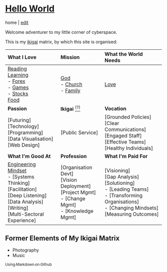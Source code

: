 # [Hello World](https://alwinwoo.github.io/)
home | [edit](https://github.com/alwinwoo/alwinwoo.github.io/edit/master/index.md)

Welcome adventurer to my little corner of cyberspace.

This is my [ikigai][ikigai] matrix, by which this site is organised:

What I Love             | Mission                                 | What the World Needs
:---                    | :---                                    | :---
[Reading][]<br>[Learning][]<br>- [Forex][]<br>- [Games][]<br>- [Stocks][]<br>[Food][]<br> | [God][]<br>- [Church][]<br>- [Family][]<br> | [Love][]<br>
**Passion**             | **Ikigai** [<sup>(?)</sup>][ikigai]     | **Vocation**
[Futuring]<br>[Technology]<br>[Programming]<br>[Data Visualisation]<br>[Web Design] | [Public Service]<br> | [Grounded Policies]<br>[Clear Communications]<br>[Engaged Staff]<br>[Effective Teams]<br>[Healthy Individuals]
**What I'm Good At**    | **Profession**                          | **What I'm Paid For**
[Engineering Mindset][eng]<br>- [Systems Thinking]<br>[Facilitation]<br>[Deep Listening]<br>[Data Analysis]<br>[Writing]<br>[Multi-Sectoral Experience]<br> | [Organisation Devt]<br>[Vision Deployment]<br>[Project Mgmt]<br>- [Change Mgmt]<br>- [Knowledge Mgmt] | [Visioning]<br>[Gap Analysis]<br>[Solutioning]<br>- [Leading Teams]<br>- [Transforming Organisations]<br>- [Changing Mindsets]<br>[Measuring Outcomes]<br>

## Former Elements of My Ikigai Matrix
- Photography
- Music

[<sub>Using Markdown on Github</sub>][GH]

[GH]:       https://alwinwoo.github.io/pages/github.html            "GitHub and Markdown"
[reading]:  https://alwinwoo.github.io/pages/reading.html           "Reading"
[learning]: https://alwinwoo.github.io/pages/learning.html          "Learning"
[forex]:    https://alwinwoo.github.io/pages/forex.html             "Forex"
[games]:    https://alwinwoo.github.io/pages/games.html             "Games"
[stocks]:   https://alwinwoo.github.io/stocks.html                  "Stocks"
[food]:     https://alwinwoo.github.io/pages/food.html              "Food"
[god]:     https://alwinwoo.github.io/pages/god.html                "God"
[church]:     https://alwinwoo.github.io/pages/church.html          "Church"
[family]:     https://alwinwoo.github.io/pages/family.html          "Family"
[love]:     https://alwinwoo.github.io/pages/love.html              "Love"

[ikigai]:   https://alwinwoo.github.io/pages/ikigai.html            "Ikigai"

[eng]:      https://alwinwoo.github.io/pages/engineering.html       "Engineering Mindset"
